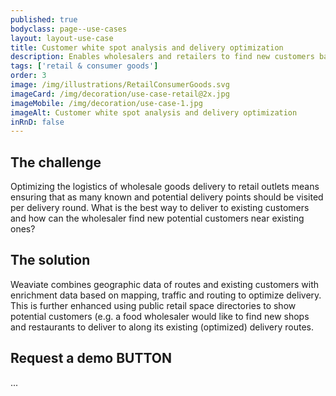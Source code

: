 ```yaml
---
published: true
bodyclass: page--use-cases
layout: layout-use-case
title: Customer white spot analysis and delivery optimization
description: Enables wholesalers and retailers to find new customers based on current customers locations and delivery routes
tags: ['retail & consumer goods']
order: 3
image: /img/illustrations/RetailConsumerGoods.svg
imageCard: /img/decoration/use-case-retail@2x.jpg
imageMobile: /img/decoration/use-case-1.jpg
imageAlt: Customer white spot analysis and delivery optimization
inRnD: false
---
```


## The challenge

Optimizing the logistics of wholesale goods delivery to retail outlets means ensuring that as many known and potential delivery points should be visited per delivery round. What is the best way to deliver to existing customers and how can the wholesaler find new potential customers near existing ones?

## The solution

Weaviate combines geographic data of routes and existing customers with enrichment data based on mapping, traffic and routing to optimize delivery. This is further enhanced using public retail space directories to show potential customers (e.g. a food wholesaler would like to find new shops and restaurants to deliver to along its existing (optimized) delivery routes.

## Request a demo BUTTON

...
